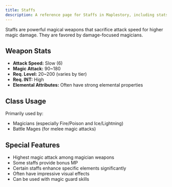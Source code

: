 ```yaml
---
title: Staffs
description: A reference page for Staffs in Maplestory, including stats, usage, and benefits.
---
```


Staffs are powerful magical weapons that sacrifice attack speed for higher magic damage. They are favored by damage-focused magicians.

## Weapon Stats

* **Attack Speed:** Slow (6)
* **Magic Attack:** 90~180
* **Req. Level:** 20~200 (varies by tier)
* **Req. INT:** High
* **Elemental Attributes:** Often have strong elemental properties

## Class Usage

Primarily used by:
* Magicians (especially Fire/Poison and Ice/Lightning)
* Battle Mages (for melee magic attacks)

## Special Features

* Highest magic attack among magician weapons
* Some staffs provide bonus MP
* Certain staffs enhance specific elements significantly
* Often have impressive visual effects
* Can be used with magic guard skills